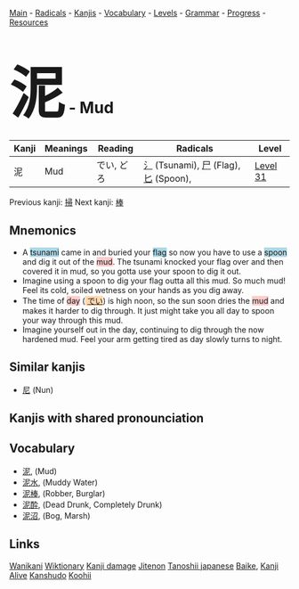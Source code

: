 <style> bigfont {font-size: 100px}</style>
[Main](../README.md) -
[Radicals](../radicals.md) -
[Kanjis](../kanjis.md) -
[Vocabulary](../vocabulary.md) -
[Levels](../levels.md) -
[Grammar](../grammar.md) - 
[Progress](../progress.md) -
[Resources](../resources.md)
# <bigfont> 泥</bigfont> - Mud 

| Kanji | Meanings | Reading | Radicals | Level |
| --- | --- | --- | --- | --- |
| 泥 | Mud | でい, どろ | [氵](../radicals/氵.md) (Tsunami), [尸](../radicals/尸.md) (Flag), [匕](../radicals/匕.md) (Spoon),  | [Level 31](../levels/wk_level31.md) |

Previous kanji: [掃](掃.md) Next kanji: [棒](棒.md) 

## Mnemonics
 * A <span style="background-color:#ADD8E6"> tsunami</span> came in and buried your <span style="background-color:#ADD8E6"> flag</span> so now you have to use a <span style="background-color:#ADD8E6"> spoon</span> and dig it out of the <span style="background-color:#ffcccb"> mud</span>. The tsunami knocked your flag over and then covered it in mud, so you gotta use your spoon to dig it out.
* Imagine using a spoon to dig your flag outta all this mud. So much mud! Feel its cold, soiled wetness on your hands as you dig away.
* The time of <span style="background-color:#ffcccb"> day</span> (<span style="background-color:#fed8b1"> [でい](https://jisho.org/search/でい)</span>) is high noon, so the sun soon dries the <span style="background-color:#ffcccb"> mud</span> and makes it harder to dig through. It just might take you all day to spoon your way through this mud.
* Imagine yourself out in the day, continuing to dig through the now hardened mud. Feel your arm getting tired as day slowly turns to night.


## Similar kanjis
 * [尼](尼.md) (Nun)



## Kanjis with shared pronounciation
 


## Vocabulary
 * [泥](../vocabulary/泥.md), (Mud)
* [泥水](../vocabulary/泥.md), (Muddy Water)
* [泥棒](../vocabulary/泥.md), (Robber, Burglar)
* [泥酔](../vocabulary/泥.md), (Dead Drunk, Completely Drunk)
* [泥沼](../vocabulary/泥.md), (Bog, Marsh)




## Links 


[Wanikani](https://www.wanikani.com/kanji/泥)
[Wiktionary](https://en.wiktionary.org/wiki/泥)
[Kanji damage](http://www.kanjidamage.com/kanji/search?utf8=✓&q=泥)
[Jitenon](https://jitenon.com/kanji/泥)
[Tanoshii japanese](https://www.tanoshiijapanese.com/dictionary/kanji.cfm?k=泥)
[Baike](https://baike.baidu.com/item/泥),
[Kanji Alive](https://app.kanjialive.com/泥)
[Kanshudo](https://www.kanshudo.com/searchmn?q=泥)
[Koohii](https://kanji.koohii.com/study/kanji/泥)
